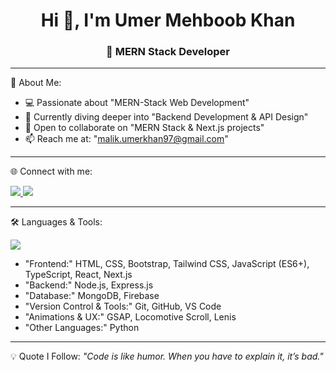<h1 align="center">Hi 👋, I'm Umer Mehboob Khan</h1>
<h3 align="center">🚀 MERN Stack Developer</h3>

---

 🌟 About Me:
- 💻 Passionate about "MERN-Stack Web Development"  
- 🌱 Currently diving deeper into "Backend Development & API Design"  
- 🤝 Open to collaborate on "MERN Stack & Next.js projects"  
- 📫 Reach me at: "malik.umerkhan97@gmail.com"

---

 🌐 Connect with me:
<p align="left">
  <a href="https://www.linkedin.com/in/umer-khan123/" target="_blank">
    <img src="https://img.shields.io/badge/LinkedIn-0077B5?style=for-the-badge&logo=linkedin&logoColor=white"/>
  </a>
  <a href="https://umerkhan-portfolio.netlify.app/" target="_blank">
    <img src="https://img.shields.io/badge/Portfolio-000000?style=for-the-badge&logo=netlify&logoColor=white"/>
  </a>
</p>

---

 🛠 Languages & Tools:
<p align="left"> 
  <img src="https://skillicons.dev/icons?i=html,css,bootstrap,tailwind,js,ts,react,nextjs,nodejs,express,mongodb,git,github,python,firebase,vscode,gsap" />
</p>

- "Frontend:" HTML, CSS, Bootstrap, Tailwind CSS, JavaScript (ES6+), TypeScript, React, Next.js  
- "Backend:" Node.js, Express.js  
- "Database:" MongoDB, Firebase  
- "Version Control & Tools:" Git, GitHub, VS Code  
- "Animations & UX:" GSAP, Locomotive Scroll, Lenis  
- "Other Languages:" Python  

---

 💡 Quote I Follow:
*"Code is like humor. When you have to explain it, it’s bad."*
